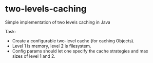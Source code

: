 # two-levels-caching
Simple implementation of two levels caching in Java

Task:
- Create a configurable two-level cache (for caching Objects).
- Level 1 is memory, level 2 is filesystem.
- Config params should let one specify the cache strategies and max sizes of level 1 and 2.
